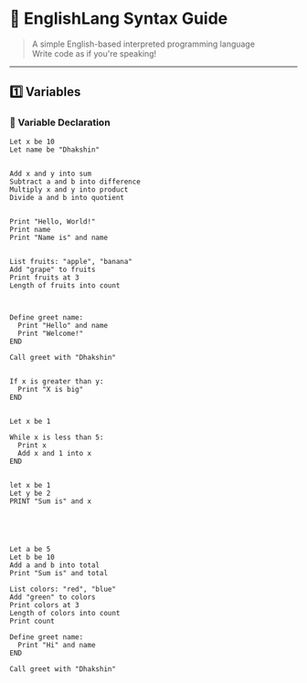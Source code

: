 # 📝 EnglishLang Syntax Guide

> A simple English-based interpreted programming language  
> Write code as if you're speaking!

---

## 1️⃣ Variables

### 🧠 Variable Declaration

```english
Let x be 10
Let name be "Dhakshin"


Add x and y into sum
Subtract a and b into difference
Multiply x and y into product
Divide a and b into quotient


Print "Hello, World!"
Print name
Print "Name is" and name


List fruits: "apple", "banana"
Add "grape" to fruits
Print fruits at 3
Length of fruits into count



Define greet name:
  Print "Hello" and name
  Print "Welcome!"
END

Call greet with "Dhakshin"


If x is greater than y:
  Print "X is big"
END


Let x be 1

While x is less than 5:
  Print x
  Add x and 1 into x
END


let x be 1
Let y be 2
PRINT "Sum is" and x





Let a be 5
Let b be 10
Add a and b into total
Print "Sum is" and total

List colors: "red", "blue"
Add "green" to colors
Print colors at 3
Length of colors into count
Print count

Define greet name:
  Print "Hi" and name
END

Call greet with "Dhakshin"
